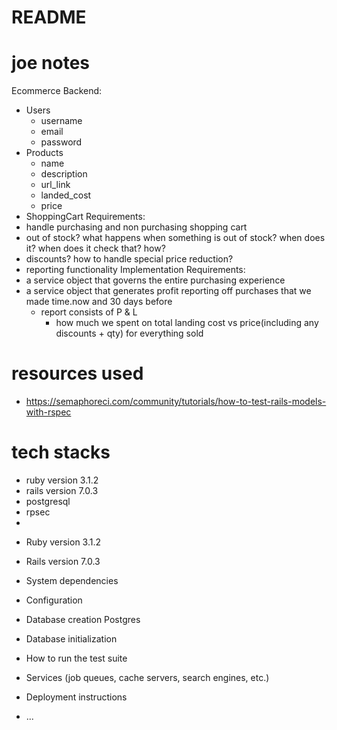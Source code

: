 # README

# joe notes
Ecommerce Backend: 
  - Users
    - username
    - email
    - password
  - Products
    - name
    - description
    - url_link
    - landed_cost
    - price
  - ShoppingCart 
Requirements:
  - handle purchasing and non purchasing shopping cart
  - out of stock? what happens when something is out of stock? when does it? when does it check that? how?
  - discounts? how to handle special price reduction?
  - reporting functionality
Implementation Requirements:
  - a service object that governs the entire purchasing experience
  - a service object that generates profit reporting off purchases that we made time.now and 30 days before
    - report consists of P & L 
      - how much we spent on total landing cost vs price(including any discounts + qty) for everything sold

# resources used 
- https://semaphoreci.com/community/tutorials/how-to-test-rails-models-with-rspec

# tech stacks 
- ruby version 3.1.2 
- rails version 7.0.3 
- postgresql
- rpsec 
- 


* Ruby version 3.1.2
* Rails version 7.0.3

* System dependencies

* Configuration

* Database creation Postgres

* Database initialization

* How to run the test suite

* Services (job queues, cache servers, search engines, etc.)

* Deployment instructions

* ...
